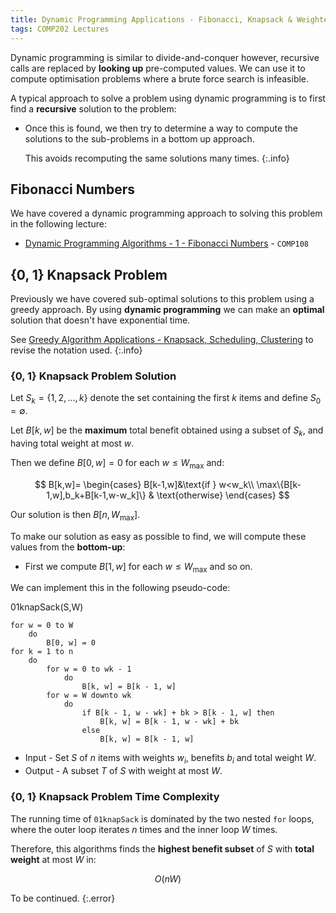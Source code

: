 ```yaml
---
title: Dynamic Programming Applications - Fibonacci, Knapsack & Weighted Interval Scheduling
tags: COMP202 Lectures
---
```

Dynamic programming is similar to divide-and-conquer however, recursive calls are replaced by **looking up** pre-computed values. We can use it to compute optimisation problems where a brute force search is infeasible.

A typical approach to solve a problem using dynamic programming is to first find a **recursive** solution to the problem:

* Once this is found, we then try to determine a way to compute the solutions to the sub-problems in a bottom up approach.

	This avoids recomputing the same solutions many times.
	{:.info}

## Fibonacci Numbers
We have covered a dynamic programming approach to solving this problem in the following lecture:

* [Dynamic Programming Algorithms - 1 - Fibonacci Numbers]({{site.baseurl}}/comp108/lectures/2021/05/05/1.html) - `COMP108`

## {0, 1} Knapsack Problem
Previously we have covered sub-optimal solutions to this problem using a greedy approach. By using **dynamic programming** we can make an **optimal** solution that doesn't have exponential time.

See [Greedy Algorithm Applications - Knapsack, Scheduling, Clustering]({site.baseurl}/comp202/lectures/2022/03/08/2.html#fractional-knapsack-problem) to revise the notation used.
{:.info}

### {0, 1} Knapsack Problem Solution
Let $S_k=\{1,2,\ldots,k\}$ denote the set containing the first $k$ items and define $S_0=\emptyset$.

Let $B[k,w]$ be the **maximum** total benefit obtained using a subset of $S_k$, and having total weight at most $w$.

Then we define $B[0,w]=0$ for each $w\leq W_\max$ and:

$$
B[k,w]=
\begin{cases}
B[k-1,w]&\text{if } w<w_k\\
\max\{B[k-1,w],b_k+B[k-1,w-w_k]\} & \text{otherwise}
\end{cases}
$$

Our solution is then $B[n,W_\max]$.

To make our solution as easy as possible to find, we will compute these values from the **bottom-up**:

* First we compute $B[1,w]$ for each $w\leq W_\max$ and so on.

We can implement this in the following pseudo-code:

01knapSack(S,W)

```
for w = 0 to W
	do 
		B[0, w] = 0
for k = 1 to n
	do
		for w = 0 to wk - 1
			do 
				B[k, w] = B[k - 1, w]
		for w = W downto wk
			do
				if B[k - 1, w - wk] + bk > B[k - 1, w] then
					B[k, w] = B[k - 1, w - wk] + bk
				else
					B[k, w] = B[k - 1, w]
```

* Input - Set $S$ of $n$ items with weights $w_i$, benefits $b_i$ and total weight $W$.
* Output - A subset $T$ of $S$ with weight at most $W$.

### {0, 1} Knapsack Problem Time Complexity
The running time of `01knapSack` is dominated by the two nested `for` loops, where the outer loop iterates $n$ times and the inner loop $W$ times.

Therefore, this algorithms finds the **highest benefit subset** of $S$ with **total weight** at most $W$ in:

$$
O(nW)
$$

To be continued.
{:.error}